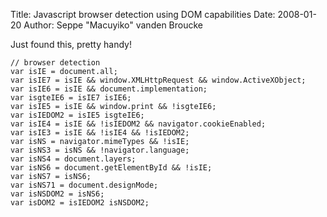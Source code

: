 Title: Javascript browser detection using DOM capabilities
Date: 2008-01-20
Author: Seppe "Macuyiko" vanden Broucke

Just found this, pretty handy!
    // browser detection      var isIE = document.all;      var isIE7 = isIE && window.XMLHttpRequest && window.ActiveXObject;      var isIE6 = isIE && document.implementation;      var isgteIE6 = isIE7 isIE6;      var isIE5 = isIE && window.print && !isgteIE6;      var isIEDOM2 = isIE5 isgteIE6;      var isIE4 = isIE && !isIEDOM2 && navigator.cookieEnabled;      var isIE3 = isIE && !isIE4 && !isIEDOM2;      var isNS = navigator.mimeTypes && !isIE;      var isNS3 = isNS && !navigator.language;      var isNS4 = document.layers;      var isNS6 = document.getElementById && !isIE;      var isNS7 = isNS6;      var isNS71 = document.designMode;      var isNSDOM2 = isNS6;      var isDOM2 = isIEDOM2 isNSDOM2;

